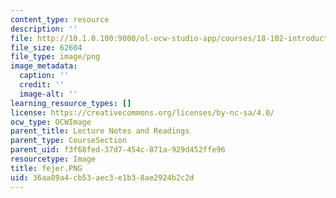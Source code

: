 ```yaml
---
content_type: resource
description: ''
file: http://10.1.0.100:9000/ol-ocw-studio-app/courses/18-102-introduction-to-functional-analysis-spring-2021/36aa89a4cb53aec3e1b38ae2924b2c2d_fejer.PNG
file_size: 62604
file_type: image/png
image_metadata:
  caption: ''
  credit: ''
  image-alt: ''
learning_resource_types: []
license: https://creativecommons.org/licenses/by-nc-sa/4.0/
ocw_type: OCWImage
parent_title: Lecture Notes and Readings
parent_type: CourseSection
parent_uid: f3f68fed-37d7-454c-871a-929d452ffe96
resourcetype: Image
title: fejer.PNG
uid: 36aa89a4-cb53-aec3-e1b3-8ae2924b2c2d
---
```

